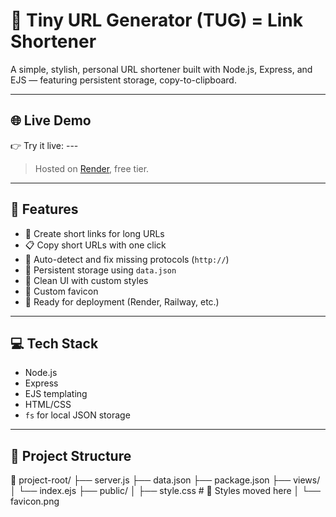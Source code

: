 # 🔗 Tiny URL Generator (TUG) = Link Shortener

A simple, stylish, personal URL shortener built with Node.js, Express, and EJS — featuring persistent storage, copy-to-clipboard.

---

## 🌐 Live Demo

👉 Try it live: ---

> Hosted on [Render](https://render.com), free tier.

---

## 🚀 Features

- 🔐 Create short links for long URLs
- 📋 Copy short URLs with one click
- 🧠 Auto-detect and fix missing protocols (`http://`)
- 💾 Persistent storage using `data.json`
- 🎨 Clean UI with custom styles
- 🧩 Custom favicon
- 📡 Ready for deployment (Render, Railway, etc.)

---

## 💻 Tech Stack

- Node.js
- Express
- EJS templating
- HTML/CSS
- `fs` for local JSON storage

---

## 🚧 Project Structure

📁 project-root/
├── server.js
├── data.json
├── package.json
├── views/
│ └── index.ejs
├── public/
│ ├── style.css # 🌈 Styles moved here
│ └── favicon.png
